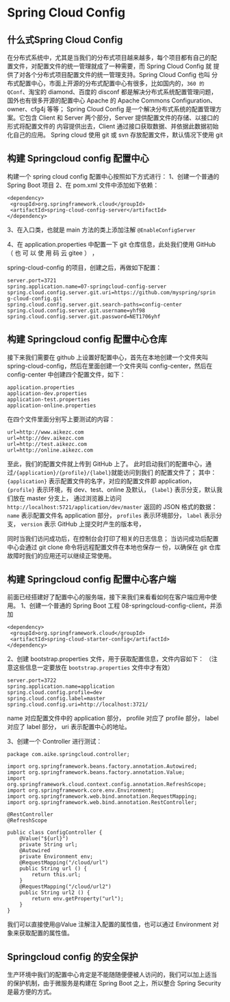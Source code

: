 # Spring Cloud Config 

## 什么式Spring Cloud Config

在分布式系统中，尤其是当我们的分布式项目越来越多，每个项目都有自己的配
置文件，对配置文件的统一管理就成了一种需要，而 Spring Cloud Config 就
提供了对各个分布式项目配置文件的统一管理支持。Spring Cloud Config 也叫
分布式配置中心，市面上开源的分布式配置中心有很多，比如国内的，`360 的
QConf`、淘宝的 diamond、百度的 disconf 都是解决分布式系统配置管理问题，
国外也有很多开源的配置中心 Apache 的 Apache Commons Configuration、
owner、cfg4j 等等；
Spring Cloud Config 是一个解决分布式系统的配置管理方案。它包含 Client
和 Server 两个部分，Server 提供配置文件的存储、以接口的形式将配置文件的
内容提供出去，Client 通过接口获取数据、并依据此数据初始化自己的应用。
Spring cloud 使用 git 或 svn 存放配置文件，默认情况下使用 git

## 构建 Springcloud config 配置中心
构建一个 spring cloud config 配置中心按照如下方式进行：
1、创建一个普通的 Spring Boot 项目
2、在 pom.xml 文件中添加如下依赖：
```
<dependency>
 <groupId>org.springframework.cloud</groupId>
 <artifactId>spring-cloud-config-server</artifactId>
</dependency>
```
3、在入口类，也就是 main 方法的类上添加注解 `@EnableConfigServer`

4、在 application.properties 中配置一下 git 仓库信息，此处我们使用 GitHub
（ 也 可 以 使 用 码 云 gitee ） ，

spring-cloud-config 的项目，创建之后，再做如下配置：```
server.port=3721
spring.application.name=07-springcloud-config-server
spring.cloud.config.server.git.uri=https://github.com/myspring/sprin
g-cloud-config.git
spring.cloud.config.server.git.search-paths=config-center
spring.cloud.config.server.git.username=yhf98
spring.cloud.config.server.git.password=NET1706yhf
```

## 构建 Springcloud config 配置中心仓库
接下来我们需要在 github 上设置好配置中心，首先在本地创建一个文件夹叫
spring-cloud-config，然后在里面创建一个文件夹叫 config-center，然后在 config-center
中创建四个配置文件，如下：
```
application.properties
application-dev.properties
application-test.properties
application-online.properties
```
在四个文件里面分别写上要测试的内容：
```
url=http://www.aikezc.com
url=http://dev.aikezc.com
url=http://test.aikezc.com
url=http://online.aikezc.com
```

至此，我们的配置文件就上传到 GitHub 上了。
此时启动我们的配置中心，通过`/{application}/{profile}/{label}`就能访问到我们
的配置文件了；
其中：
`{application}` 表示配置文件的名字，对应的配置文件即 application，
`{profile}` 表示环境，有 dev、test、online 及默认，
`{label}` 表示分支，默认我们放在 master 分支上，
通过浏览器上访问 `http://localhost:5721/application/dev/master`
返回的 JSON 格式的数据：
`name` 表示配置文件名 application 部分，
`profiles` 表示环境部分，
`label` 表示分支，
`version` 表示 GitHub 上提交时产生的版本号，
同时当我们访问成功后，在控制台会打印了相关的日志信息；
当访问成功后配置中心会通过 git clone 命令将远程配置文件在本地也保存一
份，以确保在 git 仓库故障时我们的应用还可以继续正常使用。 

## 构建 Springcloud config 配置中心客户端
前面已经搭建好了配置中心的服务端，接下来我们来看看如何在客户端应用中使
用。
1、创建一个普通的 Spring Boot 工程 08-springcloud-config-client，并添加
```
<dependency>
 <groupId>org.springframework.cloud</groupId>
 <artifactId>spring-cloud-starter-config</artifactId>
</dependency>
```

2、创建 bootstrap.properties 文件，用于获取配置信息，文件内容如下：
（注意这些信息一定要放在 `bootstrap.properties` 文件中才有效）
```
server.port=3722
spring.application.name=application
spring.cloud.config.profile=dev
spring.cloud.config.label=master
spring.cloud.config.uri=http://localhost:3721/
```
name 对应配置文件中的 application 部分，
profile 对应了 profile 部分，
label 对应了 label 部分，
uri 表示配置中心的地址。
3、创建一个 Controller 进行测试：
```
package com.aike.springcloud.controller;

import org.springframework.beans.factory.annotation.Autowired;
import org.springframework.beans.factory.annotation.Value;
import org.springframework.cloud.context.config.annotation.RefreshScope;
import org.springframework.core.env.Environment;
import org.springframework.web.bind.annotation.RequestMapping;
import org.springframework.web.bind.annotation.RestController;

@RestController
@RefreshScope

public class ConfigController {
    @Value("${url}")
    private String url;
    @Autowired
    private Environment env;
    @RequestMapping("/cloud/url")
    public String url () {
        return this.url;
    }
    @RequestMapping("/cloud/url2")
    public String url2 () {
        return env.getProperty("url");
    }
}

```
我们可以直接使用@Value 注解注入配置的属性值，也可以通过 Environment
对象来获取配置的属性值。


##  Springcloud config 的安全保护

生产环境中我们的配置中心肯定是不能随随便便被人访问的，我们可以加上适当
的保护机制，由于微服务是构建在 Spring Boot 之上，所以整合 Spring Security
是最方便的方式。

